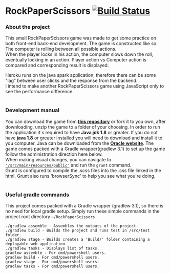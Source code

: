 # RockPaperScissors [![Build Status](https://travis-ci.com/OArnarsson/TDD-RockPaperScissors.svg?token=cXTkx6Qw1Hk5t2yqmrmW&branch=master)](https://travis-ci.com/OArnarsson/TDD-RockPaperScissors)
### About the project
This small RockPaperScissors game was made to get some practice on both front-end back-end development.
The game is constructed like so:
The computer is rolling between all possible actions.  
When the player locks in his action, the computer slows down the roll, eventually locking in an action.
Player action vs Computer action is compared and corresponding result is displayed.  
  
Heroku runs on the java spark application, therefore there can be some "lag" between user clicks and the response from the backend.  
I intend to make another RockPaperScissors game using JavaScript only to see the performance difference.
<br><br>

### Development manual
You can download the game from [**this repository**](https://github.com/OArnarsson/TDD-RockPaperScissors) or fork it to you own, after downloading, unzip the game to a folder of your choosing. 
In order to run the application it´s required to have **Java jdk 1.8** or greater. If you do not have **java 1.8** or greater installed you will need to download and install it to you computer. Java can be downloaded from the [**Oracle website**](http://www.oracle.com/technetwork/java/javase/downloads/jdk8-downloads-2133151.html). 
The game comes packed with a Gradle wrapper(gradlew 3.1) to set up the game follow the administration direction here below.  
When making visual changes, you can navigate to [<code>'/src/main/resources/public'</code>](https://github.com/OArnarsson/TDD-RockPaperScissors/tree/master/src/main/resources/public) and run the <code>grunt</code> command.  
Grunt is configured to compile the .scss files into the .css file linked in the html. Grunt also runs 'browserSync' to help you see what you're doing.
<br><br>

### Useful gradle commands
This project comes packed with a Gradle wrapper (gradlew 3.1), so there is no need for local gradle setup.
Simply run these simple commands in the project root directory <code>~/RockPaperScissors</code>
~~~~
./gradlew assemble - Assembles the outputs of the project.
./gradlew build - Builds the project and runs test in /src/test folder.
./gradlew stage - Builds creates a 'Build/' folder containing a deployable web application 
./gradlew tasks - Displays list of tasks.
gradlew assemble - For cmd/powershell users.
gradlew build - For cmd/powershell users.
gradlew stage - For cmd/powershell users.
gradlew tasks - For cmd/powershell users.
~~~~
